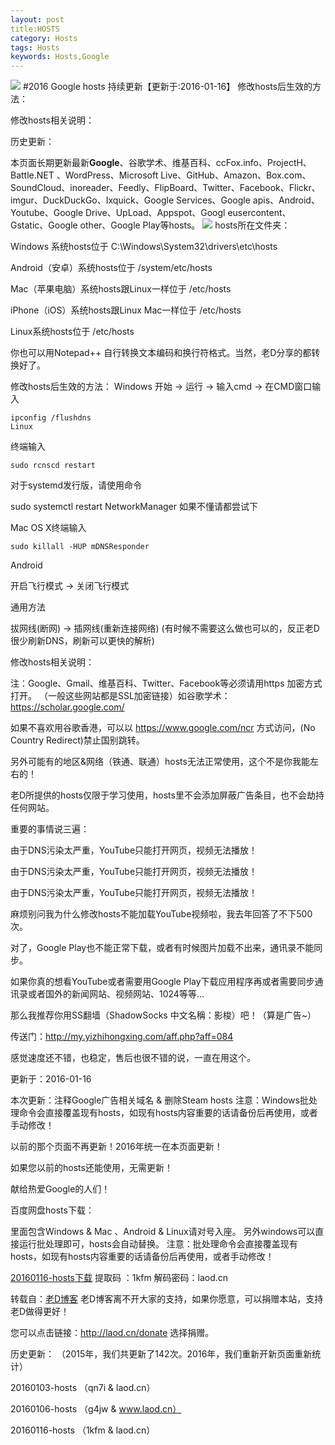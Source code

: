 ```yaml
---
layout: post
title:HOSTS
category: Hosts
tags: Hosts
keywords: Hosts,Google
---
```


![](http://ww3.sinaimg.cn/large/a78575bdgw1f03s8cg4u9j20l30at0tw.jpg)
#2016 Google hosts 持续更新【更新于:2016-01-16】
修改hosts后生效的方法：

修改hosts相关说明：

历史更新：

本页面长期更新最新**Google**、谷歌学术、维基百科、ccFox.info、ProjectH、Battle.NET 、WordPress、Microsoft Live、GitHub、Amazon、Box.com、SoundCloud、inoreader、Feedly、FlipBoard、Twitter、Facebook、Flickr、imgur、DuckDuckGo、Ixquick、Google Services、Google apis、Android、Youtube、Google Drive、UpLoad、Appspot、Googl eusercontent、Gstatic、Google other、Google Play等hosts。
![](http://ww4.sinaimg.cn/large/a78575bdgw1f03saxswolj20it0cawg3.jpg)
hosts所在文件夹：

Windows 系统hosts位于 C:\Windows\System32\drivers\etc\hosts

Android（安卓）系统hosts位于 /system/etc/hosts

Mac（苹果电脑）系统hosts跟Linux一样位于 /etc/hosts

iPhone（iOS）系统hosts跟Linux Mac一样位于 /etc/hosts

Linux系统hosts位于 /etc/hosts

你也可以用Notepad++ 自行转换文本编码和换行符格式。当然，老D分享的都转换好了。


修改hosts后生效的方法：
Windows
开始 -> 运行 -> 输入cmd -> 在CMD窗口输入

	ipconfig /flushdns
	Linux
终端输入

	sudo rcnscd restart
对于systemd发行版，请使用命令


sudo systemctl restart NetworkManager
如果不懂请都尝试下

Mac OS X终端输入

	sudo killall -HUP mDNSResponder

Android

开启飞行模式 -> 关闭飞行模式

通用方法


拔网线(断网) -> 插网线(重新连接网络)
(有时候不需要这么做也可以的，反正老D很少刷新DNS，刷新可以更快的解析)

修改hosts相关说明：



注：Google、Gmail、维基百科、Twitter、Facebook等必须请用https 加密方式打开。
（一般这些网站都是SSL加密链接）如谷歌学术：https://scholar.google.com/

如果不喜欢用谷歌香港，可以以 https://www.google.com/ncr 方式访问，(No Country Redirect)禁止国别跳转。

另外可能有的地区&网络（铁通、联通）hosts无法正常使用，这个不是你我能左右的！

老D所提供的hosts仅限于学习使用，hosts里不会添加屏蔽广告条目，也不会劫持任何网站。

重要的事情说三遍：

由于DNS污染太严重，YouTube只能打开网页，视频无法播放！

由于DNS污染太严重，YouTube只能打开网页，视频无法播放！

由于DNS污染太严重，YouTube只能打开网页，视频无法播放！

麻烦别问我为什么修改hosts不能加载YouTube视频啦，我去年回答了不下500次。

对了，Google Play也不能正常下载，或者有时候图片加载不出来，通讯录不能同步。

如果你真的想看YouTube或者需要用Google Play下载应用程序再或者需要同步通讯录或者国外的新闻网站、视频网站、1024等等…

那么我推荐你用SS翻墙（ShadowSocks 中文名稱：影梭）吧！（算是广告~）

传送门：http://my.yizhihongxing.com/aff.php?aff=084

感觉速度还不错，也稳定，售后也很不错的说，一直在用这个。

更新于：2016-01-16

本次更新：注释Google广告相关域名 & 删除Steam hosts
注意：Windows批处理命令会直接覆盖现有hosts，如现有hosts内容重要的话请备份后再使用，或者手动修改！

以前的那个页面不再更新！2016年统一在本页面更新！

如果您以前的hosts还能使用，无需更新！

献给热爱Google的人们！

百度网盘hosts下载：

里面包含Windows & Mac 、Android & Linux请对号入座。
另外windows可以直接运行批处理即可，hosts会自动替换。
注意：批处理命令会直接覆盖现有hosts，如现有hosts内容重要的话请备份后再使用，或者手动修改！

[20160116-hosts下载](http://pan.baidu.com/s/1bnOT9If)
提取码 ：1kfm   解码密码：laod.cn

转载自：[老D博客](http://laod.cn/)
老D博客离不开大家的支持，如果你愿意，可以捐赠本站，支持老D做得更好！

您可以点击链接：http://laod.cn/donate 选择捐赠。

历史更新：
（2015年，我们共更新了142次。2016年，我们重新开新页面重新统计）

20160103-hosts （qn7i  & laod.cn）

20160106-hosts （g4jw  &  www.laod.cn）

20160116-hosts （1kfm  & laod.cn）
 